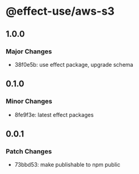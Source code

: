 # @effect-use/aws-s3

## 1.0.0

### Major Changes

- 38f0e5b: use effect package, upgrade schema

## 0.1.0

### Minor Changes

- 8fe9f3e: latest effect packages

## 0.0.1

### Patch Changes

- 73bbd53: make publishable to npm public

